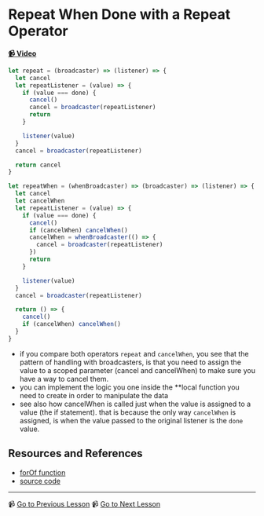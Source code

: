 # Repeat When Done with a Repeat Operator

**[📹 Video](https://egghead.io/lessons/egghead-repeat-when-done-with-a-repeat-operator)**

```javascript
let repeat = (broadcaster) => (listener) => {
  let cancel
  let repeatListener = (value) => {
    if (value === done) {
      cancel()
      cancel = broadcaster(repeatListener)
      return
    }

    listener(value)
  }
  cancel = broadcaster(repeatListener)

  return cancel
}

let repeatWhen = (whenBroadcaster) => (broadcaster) => (listener) => {
  let cancel
  let cancelWhen
  let repeatListener = (value) => {
    if (value === done) {
      cancel()
      if (cancelWhen) cancelWhen()
      cancelWhen = whenBroadcaster(() => {
        cancel = broadcaster(repeatListener)
      })
      return
    }

    listener(value)
  }
  cancel = broadcaster(repeatListener)

  return () => {
    cancel()
    if (cancelWhen) cancelWhen()
  }
}
```

- if you compare both operators `repeat` and `cancelWhen`, you see that the pattern of handling with broadcasters, is that you need to assign the value to a scoped parameter (cancel and cancelWhen) to make sure you have a way to cancel them.
- you can implement the logic you one inside the \*\*local function you need to create in order to manipulate the data
- see also how cancelWhen is called just when the value is assigned to a value (the if statement). that is because the only way `cancelWhen` is assigned, is when the value passed to the original listener is the `done` value.

## Resources and References

- [forOf function](https://egghead.io/lessons/egghead-pass-an-array-to-a-callback-with-a-forof-function)
- [source code](https://github.com/johnlindquist/crafting-functions/blob/repeat-when/src/index.js)

---

📹 [Go to Previous Lesson](https://egghead.io/lessons/egghead-repeat-a-broadcaster-that-is-done)
📹 [Go to Next Lesson](https://egghead.io/lessons/egghead-repeat-when-done-with-a-repeat-operator)
